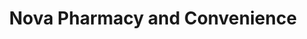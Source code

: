 ---
title: "Nova Pharmacy and Convenience"
url: /halifax/nova-pharmacy-and-convenience/
shop: Lebensmittel
---